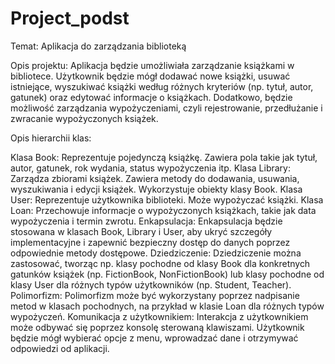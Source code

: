 # Project_podst
Temat: Aplikacja do zarządzania biblioteką

Opis projektu: Aplikacja będzie umożliwiała zarządzanie książkami w bibliotece. Użytkownik będzie mógł dodawać nowe książki, usuwać istniejące, wyszukiwać książki według różnych kryteriów (np. tytuł, autor, gatunek) oraz edytować informacje o książkach. Dodatkowo, będzie możliwość zarządzania wypożyczeniami, czyli rejestrowanie, przedłużanie i zwracanie wypożyczonych książek.

Opis hierarchii klas:

Klasa Book: Reprezentuje pojedynczą książkę. Zawiera pola takie jak tytuł, autor, gatunek, rok wydania, status wypożyczenia itp.
Klasa Library: Zarządza zbiorami książek. Zawiera metody do dodawania, usuwania, wyszukiwania i edycji książek. Wykorzystuje obiekty klasy Book.
Klasa User: Reprezentuje użytkownika biblioteki. Może wypożyczać książki.
Klasa Loan: Przechowuje informacje o wypożyczonych książkach, takie jak data wypożyczenia i termin zwrotu.
Enkapsulacja: Enkapsulacja będzie stosowana w klasach Book, Library i User, aby ukryć szczegóły implementacyjne i zapewnić bezpieczny dostęp do danych poprzez odpowiednie metody dostępowe.
Dziedziczenie: Dziedziczenie można zastosować, tworząc np. klasy pochodne od klasy Book dla konkretnych gatunków książek (np. FictionBook, NonFictionBook) lub klasy pochodne od klasy User dla różnych typów użytkowników (np. Student, Teacher).
Polimorfizm: Polimorfizm może być wykorzystany poprzez nadpisanie metod w klasach pochodnych, na przykład w klasie Loan dla różnych typów wypożyczeń.
Komunikacja z użytkownikiem: Interakcja z użytkownikiem może odbywać się poprzez konsolę sterowaną klawiszami. Użytkownik będzie mógł wybierać opcje z menu, wprowadzać dane i otrzymywać odpowiedzi od aplikacji.
